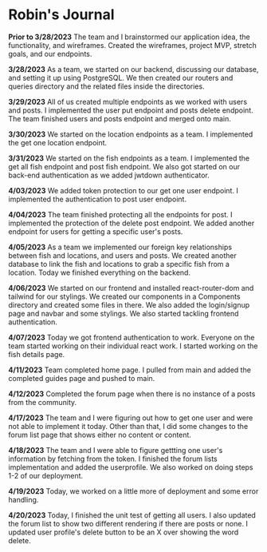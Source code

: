 # Robin's Journal

**Prior to 3/28/2023**
The team and I brainstormed our application idea, the functionality, and wireframes.
Created the wireframes, project MVP, stretch goals, and our endpoints.

**3/28/2023**
As a team, we started on our backend, discussing our database, and setting it up using PostgreSQL. We then created our routers and queries directory and the related files inside the directories.

**3/29/2023**
All of us created multiple endpoints as we worked with users and posts.
I implemented the user put endpoint and posts delete endpoint.
The team finished users and posts endpoint and merged onto main.

**3/30/2023**
We started on the location endpoints as a team.
I implemented the get one location endpoint.

**3/31/2023**
We started on the fish endpoints as a team.
I implemented the get all fish endpoint and post fish endpoint.
We also got started on our back-end authentication as we added jwtdown authenticator.

**4/03/2023**
We added token protection to our get one user endpoint.
I implemented the authentication to post user endpoint.

**4/04/2023**
The team finished protecting all the endpoints for post.
I implemented the protection of the delete post endpoint.
We added another endpoint for users for getting a specific user's posts.

**4/05/2023**
As a team we implemented our foreign key relationships between fish and locations, and users and posts. We created another database to link the fish and locations to grab a specific fish from a location. Today we finished everything on the backend.

**4/06/2023**
We started on our frontend and installed react-router-dom and tailwind for our stylings. We created our components in a Components directory and created some files in there. We also added the login/signup page and navbar and some stylings.
We also started tackling frontend authentication.

**4/07/2023**
Today we got frontend authentication to work. Everyone on the team started working on their individual react work. I started working on the fish details page.

**4/11/2023**
Team completed home page. I pulled from main and added the completed guides page and pushed to main.

**4/12/2023**
Completed the forum page when there is no instance of a posts from the community.

**4/17/2023**
The team and I were figuring out how to get one user and were not able to implement it today.
Other than that, I did some changes to the forum list page that shows either no content or content.

**4/18/2023**
The team and I were able to figure gettting one user's information by fetching from the token.
I finished the forum lists implementation and added the userprofile.
We also worked on doing steps 1-2 of our deployment.

**4/19/2023**
Today, we worked on a little more of deployment and some error handling.

**4/20/2023**
Today, I finished the unit test of getting all users.
I also updated the forum list to show two different rendering if there are posts or none.
I updated user profile's delete button to be an X over showing the word delete.
